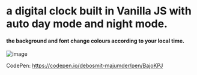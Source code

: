 # a digital clock built in  Vanilla JS with auto day mode and night mode.

#### the background and font change colours according to your local time.

![image](https://user-images.githubusercontent.com/22155707/84054833-9584f880-a9d1-11ea-89fc-48bcebcc1cb5.png)

CodePen: https://codepen.io/debosmit-majumder/pen/BajoKPJ
